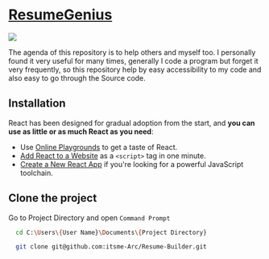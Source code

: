 # [ResumeGenius](https://resume-builder-itsme-Arc.vercel.app/)

![](https://raw.githubusercontent.com/itsme-Arc/Resume-Builder/main/theme.png)

The agenda of this repository is to help others and myself too.
I personally found it very useful for many times, generally I code a program but forget it very frequently, so this repository help by easy accessibility to my code and also easy to go through the Source code.

## Installation

React has been designed for gradual adoption from the start, and **you can use as little or as much React as you need**:

- Use [Online Playgrounds](https://reactjs.org/docs/getting-started.html#online-playgrounds) to get a taste of React.
- [Add React to a Website](https://reactjs.org/docs/add-react-to-a-website.html) as a `<script>` tag in one minute.
- [Create a New React App](https://reactjs.org/docs/create-a-new-react-app.html) if you're looking for a powerful JavaScript toolchain.

## Clone the project

Go to Project Directory and open `Command Prompt`

```bash
  cd C:\Users\{User Name}\Documents\{Project Directory}
```

```bash
  git clone git@github.com:itsme-Arc/Resume-Builder.git
```
